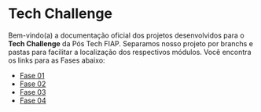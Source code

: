 # Tech Challenge

Bem-vindo(a) a documentação oficial dos projetos desenvolvidos para o **Tech Challenge** da Pós Tech FIAP.
Separamos nosso projeto por branchs e pastas para facilitar a localização dos respectivos módulos.
Você encontra os links para as Fases abaixo:

- [Fase 01](https://github.com/danguimaraes86/fiap-tech-challenge/tree/challenge-fase-1)
- [Fase 02](https://github.com/danguimaraes86/fiap-tech-challenge/tree/challenge-fase-2)
- [Fase 03](https://github.com/danguimaraes86/fiap-tech-challenge/tree/challenge-fase-3-refatorado)
- [Fase 04](https://github.com/danguimaraes86/fiap-tech-challenge/tree/challenge-fase-4)
